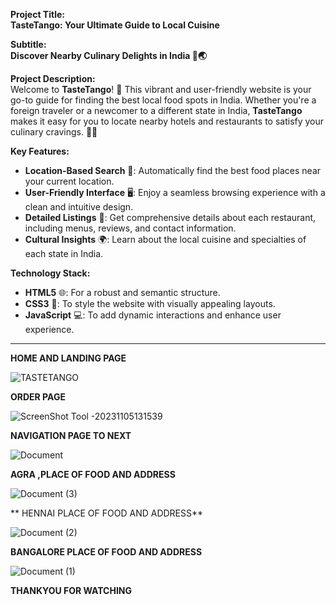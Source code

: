 

**Project Title:**  
**TasteTango: Your Ultimate Guide to Local Cuisine**

**Subtitle:**  
**Discover Nearby Culinary Delights in India 🍛🌏**

**Project Description:**  
Welcome to **TasteTango**! 🎉 This vibrant and user-friendly website is your go-to guide for finding the best local food spots in India. Whether you're a foreign traveler or a newcomer to a different state in India, **TasteTango** makes it easy for you to locate nearby hotels and restaurants to satisfy your culinary cravings. 🍲🍴

**Key Features:**  
- **Location-Based Search** 📍: Automatically find the best food places near your current location.
- **User-Friendly Interface** 🖥️: Enjoy a seamless browsing experience with a clean and intuitive design.
- **Detailed Listings** 📑: Get comprehensive details about each restaurant, including menus, reviews, and contact information.
- **Cultural Insights** 🌍: Learn about the local cuisine and specialties of each state in India.

**Technology Stack:**  
- **HTML5** 🌐: For a robust and semantic structure.
- **CSS3** 🎨: To style the website with visually appealing layouts.
- **JavaScript** 💻: To add dynamic interactions and enhance user experience.

-------
**HOME AND LANDING PAGE**

![TASTETANGO](https://github.com/santhosh801/tastetango/assets/146916164/21a3db82-be01-4844-869b-e8443b98f8e2)

**ORDER PAGE**

![ScreenShot Tool -20231105131539](https://github.com/santhosh801/tastetango/assets/146916164/2295490c-f81c-4013-b211-42ac455d965d)

**NAVIGATION PAGE TO NEXT** 

![Document](https://github.com/santhosh801/tastetango/assets/146916164/af8e7cae-943f-4d70-ba0b-3adc6cf70874)

**AGRA ,PLACE OF FOOD AND ADDRESS**

![Document (3)](https://github.com/santhosh801/tastetango/assets/146916164/3287561e-0033-49c5-bd72-b5539e94462a)

** HENNAI PLACE OF FOOD AND ADDRESS** 

![Document (2)](https://github.com/santhosh801/tastetango/assets/146916164/5822d268-06f3-46b8-be81-9cf33fa1c73b)

**BANGALORE PLACE OF FOOD AND ADDRESS** 

![Document (1)](https://github.com/santhosh801/tastetango/assets/146916164/f1e72947-7743-48d9-b394-d0aacbba646f)


**THANKYOU FOR WATCHING**



